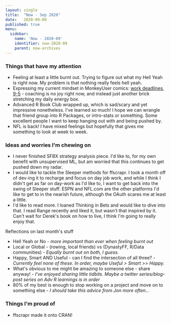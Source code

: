 ```yaml
---
layout: single
title:  "Now - Sep 2020"
date:   2020-09-09
published: true
menu:
  sidebar:
    name: 'Now - 2020-09'
    identifier: now-2020-09
    parent: now-archives
---
```

### Things that have my attention

- Feeling at least a little burnt out. Trying to figure out what my Hell Yeah is right now. My problem is that nothing really feels hell yeah.
- Expressing my current mindset in MonkeyUser comics: [work deadlines](https://www.monkeyuser.com/2017/deadline/), [9-5](https://www.monkeyuser.com/2019/nine-to-five/) - coaching is no joy right now, and instead just another brick stretching my daily energy box. 
- Advanced R Book Club wrapped up, which is sad/scary and yet impressive nonetheless. I've learned so much! I hope we can wrangle that friend group into R Packages, or intro-stats or something. Some excellent people I want to keep hanging out with and being pushed by. 
- NFL is back! I have mixed feelings but hopefully that gives me something to look at week to week. 

### Ideas and worries I'm chewing on

- I never finished SFBX strategy analysis piece. I'd like to, for my own benefit with unsupervised ML, but am worried that this continues to get pushed down my radar.
- I would like to tackle the Sleeper methods for ffscrapr. I took a month off of dev-ing it to recharge and focus on day job work, and while I think I didn't get as far on day-work as I'd like to, I want to get back into the swing of Sleeper stuff. ESPN and NFL.com are the other platforms I'd like to get to in the nearish future, although the OAuth scares me at least a little.
- I'd like to read more. I loaned Thinking in Bets and would like to dive into that. I read Range recently and liked it, but wasn't that inspired by it. Can't wait for Derek's book on how to live, I think I'm going to really enjoy that. 

Reflections on last month's stuff
- Hell Yeah or No - *more important than ever when feeling burnt out*
- Local or Global -  (rowing, local friends) vs (DynastyFF, R/Data communities) - *Equally burnt out on both, I guess.*
- Happy, Smart AND Useful - can I find the intersection of all three? - *Currently feel none of these. In order, maybe Useful > Smart >> Happy.*
- What's obvious to me might be amazing to someone else - share anyway! - *I've enjoyed sharing little tidbits. Maybe a twitter series/blog-post series on Adv R learnings is in order*
- 80% of my best is enough to stop working on a project and move on to something else - *I should take this advice from Jon more often...*

### Things I'm proud of

- ffscrapr made it onto CRAN!

